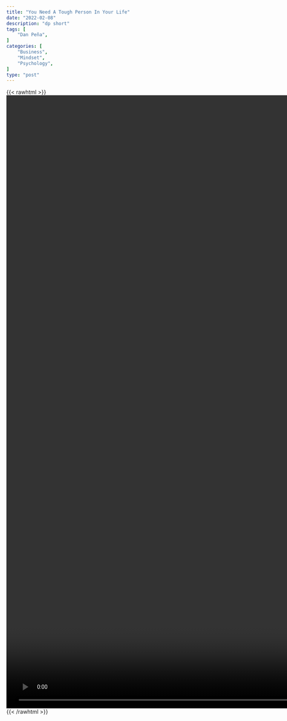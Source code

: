 ```yaml
---
title: "You Need A Tough Person In Your Life"
date: "2022-02-08"
description: "dp short"
tags: [
    "Dan Peña",
]
categories: [
    "Business",
    "Mindset",
    "Psychology",
]
type: "post"
---
```

{{< rawhtml >}}
    <video style="height:40vh;width:auto" overflow="hidden" controls>
        <source src="https://clips.dev00ps.com/Dan_Peña/YOU_NEED_A_TOUGH_PERSON_IN_YOUR_LIFE.mp4" type="video/mp4"> 
    </video>
{{< /rawhtml >}}
